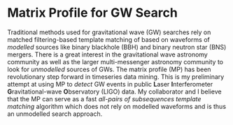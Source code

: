 # Matrix Profile for GW Search

Traditional methods used for gravitational wave (GW) searches rely on matched filtering-based template matching of based on waveforms of _modelled_ sources like binary blackhole (BBH) and binary neutron star (BNS) mergers. There is a great interest in the gravitational wave astronomy community as well as the larger multi-messenger astronomy community to look for _unmodelled_ sources of GWs. The matrix profile (MP) has been revolutionary step forward in timeseries data mining. This is my preliminary attempt at using MP to _detect_ GW events in public **L**aser **I**nterferometer **G**ravitational-wave **O**bservatory (LIGO) data. My collaborator and I believe that the MP can serve as a fast _all-pairs of subsequences template matching_ algorithm which does not rely on modelled waveforms and is thus an unmodelled search approach.